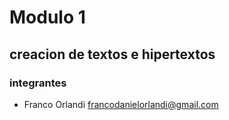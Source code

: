 # Modulo 1

## creacion de textos e hipertextos 
### integrantes

* Franco Orlandi <francodanielorlandi@gmail.com>
